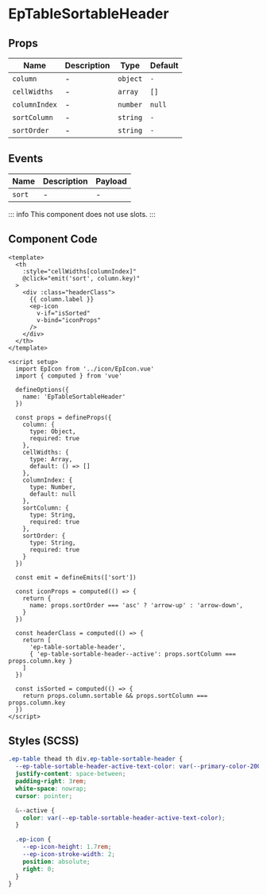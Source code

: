 # EpTableSortableHeader



## Props
| Name | Description | Type | Default |
|------|-------------|------|---------|
| `column` | - | `object` | `-` |
| `cellWidths` | - | `array` | `[]` |
| `columnIndex` | - | `number` | `null` |
| `sortColumn` | - | `string` | `-` |
| `sortOrder` | - | `string` | `-` |

## Events
| Name    | Description                 | Payload    |
|---------|-----------------------------|------------|
| `sort` | - | - |


::: info
This component does not use slots.
:::

## Component Code

```vue
<template>
  <th
    :style="cellWidths[columnIndex]"
    @click="emit('sort', column.key)"
  >
    <div :class="headerClass">
      {{ column.label }}
      <ep-icon
        v-if="isSorted"
        v-bind="iconProps"
      />
    </div>
  </th>
</template>

<script setup>
  import EpIcon from '../icon/EpIcon.vue'
  import { computed } from 'vue'

  defineOptions({
    name: 'EpTableSortableHeader'
  })

  const props = defineProps({
    column: {
      type: Object,
      required: true
    },
    cellWidths: {
      type: Array,
      default: () => []
    },
    columnIndex: {
      type: Number,
      default: null
    },
    sortColumn: {
      type: String,
      required: true
    },
    sortOrder: {
      type: String,
      required: true
    }
  })

  const emit = defineEmits(['sort'])

  const iconProps = computed(() => {
    return {
      name: props.sortOrder === 'asc' ? 'arrow-up' : 'arrow-down',
    }
  })

  const headerClass = computed(() => {
    return [
      'ep-table-sortable-header',
      { 'ep-table-sortable-header--active': props.sortColumn === props.column.key }
    ]
  })

  const isSorted = computed(() => {
    return props.column.sortable && props.sortColumn === props.column.key
  })
</script>
```

## Styles (SCSS)

```scss
.ep-table thead th div.ep-table-sortable-header {
  --ep-table-sortable-header-active-text-color: var(--primary-color-200);
  justify-content: space-between;
  padding-right: 3rem;
  white-space: nowrap;
  cursor: pointer;

  &--active {
    color: var(--ep-table-sortable-header-active-text-color);
  }

  .ep-icon {
    --ep-icon-height: 1.7rem;
    --ep-icon-stroke-width: 2;
    position: absolute;
    right: 0;
  }
}
```